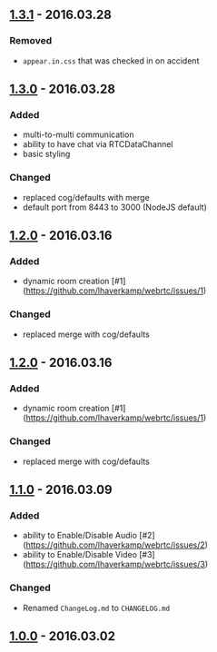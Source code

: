 ## [1.3.1](https://github.com/lhaverkamp/webrtc/tag/1.3.1) - 2016.03.28
### Removed
- `appear.in.css` that was checked in on accident

## [1.3.0](https://github.com/lhaverkamp/webrtc/tag/1.3.0) - 2016.03.28
### Added
- multi-to-multi communication
- ability to have chat via RTCDataChannel
- basic styling

### Changed
- replaced cog/defaults with merge
- default port from 8443 to 3000 (NodeJS default)

## [1.2.0](https://github.com/lhaverkamp/webrtc/tag/1.2.0) - 2016.03.16
### Added
- dynamic room creation [#1] (https://github.com/lhaverkamp/webrtc/issues/1)

### Changed
- replaced merge with cog/defaults

## [1.2.0](https://github.com/lhaverkamp/webrtc/tag/1.2.0) - 2016.03.16
### Added
- dynamic room creation [#1] (https://github.com/lhaverkamp/webrtc/issues/1)

### Changed
- replaced merge with cog/defaults

## [1.1.0](https://github.com/lhaverkamp/webrtc/tag/1.1.0) - 2016.03.09
### Added
- ability to Enable/Disable Audio [#2] (https://github.com/lhaverkamp/webrtc/issues/2)
- ability to Enable/Disable Video [#3] (https://github.com/lhaverkamp/webrtc/issues/3)

### Changed
- Renamed `ChangeLog.md` to `CHANGELOG.md`

## [1.0.0](https://github.com/lhaverkamp/webrtc/tag/1.0.0) - 2016.03.02